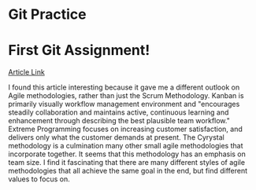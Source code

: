 # Git Practice

<!DOCTYPE html>
<html>
<body>

<h1> First Git Assignment! </h1>
<a href="analyticssteps.com/blogs/7-types-agile-methodologies"> Article Link</a>

<p> I found this article interesting because it gave me a different outlook on Agile methodologies, rather than just the Scrum Methodology. Kanban is primarily visually workflow management environment and "encourages steadily collaboration and maintains active, continuous learning and enhancement through describing the best plausible team workflow." Extreme Programming focuses on increasing customer satisfaction, and delivers only what the customer demands at present. The Cyrystal methodology is a culmination many other small agile methodologies that incorporate together. It seems that this methodology has an emphasis on team size. I find it fascinating that there are many different styles of agile methodologies that all achieve the same goal in the end, but find different values to focus on.<p>



</body>
</html>
